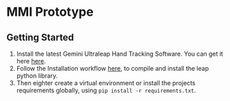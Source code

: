 # MMI Prototype

## Getting Started

1. Install the latest Gemini Ultraleap Hand Tracking Software. You can get it here [here](https://developer.leapmotion.com/tracking-software-download).
2. Follow the Installation workflow [here](https://github.com/ultraleap/leapc-python-bindings/blob/main/README.md#missing-compiled-module), to compile and install the leap python library.
3. Then eighter create a virtual environment or install the projects requirements globally, using `pip install -r requirements.txt`.
